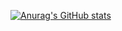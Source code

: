 [![Anurag's GitHub stats](https://github-readme-stats.vercel.app/api?username=bruhlord-s)](https://github.com/anuraghazra/github-readme-stats)
